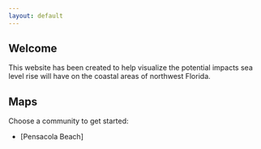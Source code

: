 ```yaml
---
layout: default
---
```


## Welcome

This website has been created to help visualize the potential impacts sea level rise will have on the coastal areas of northwest Florida.

## Maps

Choose a community to get started:

- [Pensacola Beach]